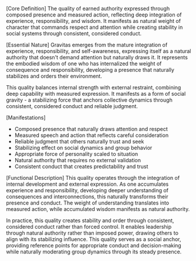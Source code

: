 [Core Definition]
The quality of earned authority expressed through composed presence and measured action, reflecting deep integration of experience, responsibility, and wisdom. It manifests as natural weight of character that commands respect and attention while creating stability in social systems through consistent, considered conduct.

[Essential Nature]
Gravitas emerges from the mature integration of experience, responsibility, and self-awareness, expressing itself as a natural authority that doesn't demand attention but naturally draws it. It represents the embodied wisdom of one who has internalized the weight of consequence and responsibility, developing a presence that naturally stabilizes and orders their environment.

This quality balances internal strength with external restraint, combining deep capability with measured expression. It manifests as a form of social gravity - a stabilizing force that anchors collective dynamics through consistent, considered conduct and reliable judgment.

[Manifestations]
- Composed presence that naturally draws attention and respect
- Measured speech and action that reflects careful consideration
- Reliable judgment that others naturally trust and seek
- Stabilizing effect on social dynamics and group behavior
- Appropriate force of personality scaled to situation
- Natural authority that requires no external validation
- Consistent conduct that creates predictability and trust

[Functional Description]
This quality operates through the integration of internal development and external expression. As one accumulates experience and responsibility, developing deeper understanding of consequences and interconnections, this naturally transforms their presence and conduct. The weight of understanding translates into measured action, while accumulated wisdom manifests as natural authority.

In practice, this quality creates stability and order through consistent, considered conduct rather than forced control. It enables leadership through natural authority rather than imposed power, drawing others to align with its stabilizing influence. This quality serves as a social anchor, providing reference points for appropriate conduct and decision-making while naturally moderating group dynamics through its steady presence.